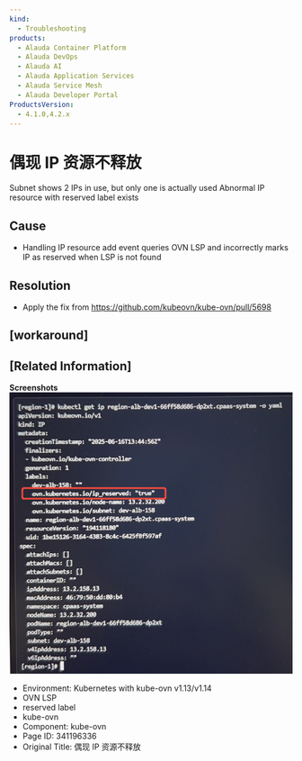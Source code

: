 ```yaml
---
kind:
  - Troubleshooting
products:
  - Alauda Container Platform
  - Alauda DevOps
  - Alauda AI
  - Alauda Application Services
  - Alauda Service Mesh
  - Alauda Developer Portal
ProductsVersion:
  - 4.1.0,4.2.x
---
```

<!-- A type of document that involves encountering a fault, diagnosing it, performing root cause analysis, and providing solutions. -->

# 偶现 IP 资源不释放

Subnet shows 2 IPs in use, but only one is actually used Abnormal IP resource with reserved label exists

## Cause
- Handling IP resource add event queries OVN LSP and incorrectly marks IP as reserved when LSP is not found

## Resolution
- Apply the fix from https://github.com/kubeovn/kube-ovn/pull/5698

## [workaround]

## [Related Information]
**Screenshots**
![](assets/ou-xian-ip-zi-yuan-bu-shi-fang/image-2025-9-8_16-24-53.png)
- Environment: Kubernetes with kube-ovn v1.13/v1.14
- OVN LSP
- reserved label
- kube-ovn
- Component: kube-ovn
- Page ID: 341196336
- Original Title: 偶现 IP 资源不释放
